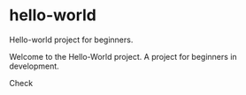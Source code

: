 # hello-world
Hello-world project for beginners.

Welcome to the Hello-World project. A project for beginners in development.

Check
